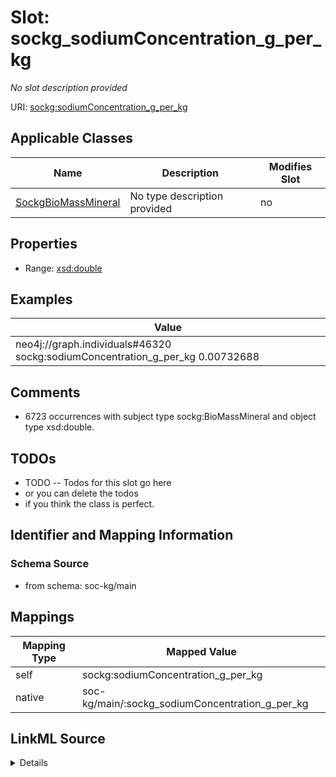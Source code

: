 

# Slot: sockg_sodiumConcentration_g_per_kg


_No slot description provided_





URI: [sockg:sodiumConcentration_g_per_kg](http://www.semanticweb.org/sockg/ontologies/2024/0/soil-carbon-ontology/sodiumConcentration_g_per_kg)



<!-- no inheritance hierarchy -->





## Applicable Classes

| Name | Description | Modifies Slot |
| --- | --- | --- |
| [SockgBioMassMineral](../classes/SockgBioMassMineral.md) | No type description provided |  no  |







## Properties

* Range: [xsd:double](http://www.w3.org/2001/XMLSchema#double)






## Examples

| Value |
| --- |
| neo4j://graph.individuals#46320 sockg:sodiumConcentration_g_per_kg 0.00732688 |

## Comments

* 6723 occurrences with subject type sockg:BioMassMineral and object type xsd:double.

## TODOs

* TODO -- Todos for this slot go here
* or you can delete the todos
* if you think the class is perfect.

## Identifier and Mapping Information







### Schema Source


* from schema: soc-kg/main




## Mappings

| Mapping Type | Mapped Value |
| ---  | ---  |
| self | sockg:sodiumConcentration_g_per_kg |
| native | soc-kg/main/:sockg_sodiumConcentration_g_per_kg |




## LinkML Source

<details>
```yaml
name: sockg_sodiumConcentration_g_per_kg
description: No slot description provided
todos:
- TODO -- Todos for this slot go here
- or you can delete the todos
- if you think the class is perfect.
comments:
- 6723 occurrences with subject type sockg:BioMassMineral and object type xsd:double.
examples:
- value: neo4j://graph.individuals#46320 sockg:sodiumConcentration_g_per_kg 0.00732688
from_schema: soc-kg/main
rank: 1000
slot_uri: sockg:sodiumConcentration_g_per_kg
alias: sockg_sodiumConcentration_g_per_kg
domain_of:
- sockg_BioMassMineral
range: double

```
</details>